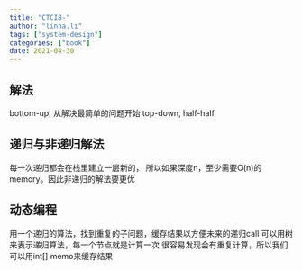 ```yaml
---
title: "CTCI8-"
author: "linna.li"
tags: ["system-design"]
categories: ["book"]
date: 2021-04-30
---
```

## 解法
bottom-up,
从解决最简单的问题开始
top-down, 
half-half
## 递归与非递归解法
每一次递归都会在栈里建立一层新的，
所以如果深度n，至少需要O(n)的memory。因此非递归的解法要更优
## 动态编程
用一个递归的算法，找到重复的子问题，缓存结果以方便未来的递归call
可以用树来表示递归算法，每一个节点就是计算一次
很容易发现会有重复计算，所以我们可以用int[] memo来缓存结果